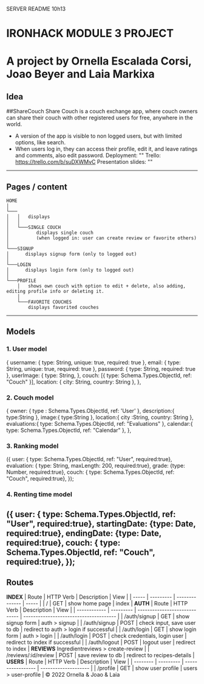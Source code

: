 SERVER README
10h13
# IRONHACK MODULE 3 PROJECT
# A project by Ornella Escalada Corsi, Joao Beyer and Laia Markixa
## Idea
##ShareCouch
Share Couch is a couch exchange app, where couch owners can share their couch with other registered users for free, anywhere in the world.
- A version of the app is visible to non logged users, but with limited options, like search.
- When users log in, they can access their profile, edit it, and leave ratings and comments, also edit password.
Deployment: ""
Trello: https://trello.com/b/suDXWMvC
Presentation slides: ""
---
## Pages / content
```
HOME
│
└───
│   │   displays
│   │
│   └───SINGLE COUCH
│          displays single couch
│          (when logged in: user can create review or favorite others)
│
└───SIGNUP
│      displays signup form (only to logged out)
│
└───LOGIN
│      displays login form (only to logged out)
│
└───PROFILE
    │   shows own couch with option to edit + delete, also adding, editing profile info or deleting it.
    │
    └───FAVORITE COUCHES
        displays favorited couches
```
---
## Models
### 1. User model
{
username: {
type: String,
unique: true,
required: true
},
email: {
type: String,
unique: true,
required: true
},
password: {
type: String,
required: true
},
    userImage: {
      type: String,
    },
couch: [{
type: Schema.Types.ObjectId,
ref: "Couch"
}],
location: {
city: String,
country: String
},
},
### 2. Couch model
{
owner: {
type : Schema.Types.ObjectId,
ref: 'User'
},
    description:{
      type:String
    },
    image:{
      type:String
    },
location:{
city :String,
country: String
},
evaluations:{
type: Schema.Types.ObjectId,
ref: "Evaluations"
},
calendar:{
type: Schema.Types.ObjectId,
ref: "Calendar"
},
},
### 3. Ranking model
({
user: { type: Schema.Types.ObjectId, ref: "User", required:true},
evaluation: { type: String, maxLength: 200, required:true},
grade: {type: Number, required:true},
couch: { type: Schema.Types.ObjectId, ref: "Couch", required:true},
});
### 4. Renting time model
({
    user: { type: Schema.Types.ObjectId, ref: "User", required:true},
    startingDate: {type: Date, required:true},
    endingDate: {type: Date, required:true},
    couch: { type: Schema.Types.ObjectId, ref: "Couch", required:true},
  });
---
## Routes
**INDEX**
| Route | HTTP Verb | Description    | View  |
| ----- | --------- | -------------- | ----- |
| /     | GET       | show home page | index |
**AUTH**
| Route        | HTTP Verb | Description                   | View                                   |
| ------------ | --------- | ----------------------------- | -------------------------------------- |
| /auth/signup | GET       | show signup form              | auth > signup                          |
| /auth/signup | POST      | check input, save user to db  | redirect to auth > login if successful |
| /auth/login  | GET       | show login form               | auth > login                           |
| /auth/login  | POST      | check credentials, login user | redirect to index if successful        |
| /auth/logout | POST      | logout user                   | redirect to index                      |
**REVIEWS**
Ingredientreviews > create-review |
| /reviews/:id/review | POST | save review to db | redirect to recipes-details |
**USERS**
| Route    | HTTP Verb | Description       | View                 |
| -------- | --------- | ----------------- | -------------------- |
| /profile | GET       | show user profile | users > user-profile |
© 2022 Ornella & Joao & Laia